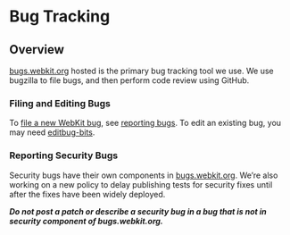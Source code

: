 # Bug Tracking

## Overview

[bugs.webkit.org](https://bugs.webkit.org/) hosted is the primary bug tracking tool we use.
We use bugzilla to file bugs, and then perform code review using GitHub.

### Filing and Editing Bugs

To [file a new WebKit bug](https://bugs.webkit.org/enter_bug.cgi), see [reporting bugs](https://webkit.org/reporting-bugs/).
To edit an existing bug, you may need [editbug-bits](https://webkit.org/bugzilla-bits/).

### Reporting Security Bugs

Security bugs have their own components in [bugs.webkit.org](https://bugs.webkit.org/).
We’re also working on a new policy to delay publishing tests for security fixes until after the fixes have been widely deployed.

_***Do not post a patch or describe a security bug in a bug that is not in security component of bugs.webkit.org.***_
